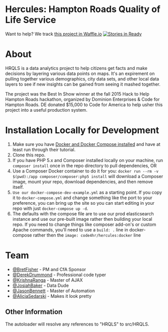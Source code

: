 Hercules: Hampton Roads Quality of Life Service
===============================================
Want to help? We track [this project in Waffle.io](https://waffle.io/Code4HR/hercules) [![Stories in Ready](https://badge.waffle.io/Code4HR/hercules.png?label=ready&title=Ready)](https://waffle.io/Code4HR/hercules)

# About
HRQLS is a data analytics project to help citizens get facts and make decisions by layering various data points on maps. It's an expirement on pulling together various demographics, city data sets, and other local data layers to see if new insights can be gained from seeing it mashed together.

The project was the Best In Show winner at the fall 2015 Hack to Help Hampton Roads hackathon, organized by Dominion Enterprises & Code for Hampton Roads. DE donated $15,000 to Code for America to help usher this project into a useful production system.

# Installation Locally for Development

1. Make sure you have [Docker and Docker Compose installed](https://www.docker.com/) and have at least run through their tutorial.
1. Clone this repo.
1. If you have PHP 5.x and Composer installed locally on your machine, run `composer install` once in the repo directory to pull dependencies, OR
1. Use a Composer Docker container to do it for you: `docker run --rm -v $(pwd):/app composer/composer:php5 install` will download a Composer image, mount your repo, download dependencies, and then remove itself.
1. `Use our docker-compose-dev-example.yml` as a starting point. If you copy it to `docker-compose.yml` and change something like the port to your preference, you can bring up the site so you can start editing in your repo with just `docker-compose up -d`.
1. The defaults with the compose file are to use our prod elasticsearch instance and use our pre-built image rather then building your local repo. If you need to change things like composer add-on's or custom Apache commands, you'll need to use a `build: .` line in docker-compose rather then the `image: code4hr/hercules:docker` line

# Team

- [@BretFisher](https://github.com/bretfisher) - PM and CfA Sponsor
- [@DerekDrummond](https://github.com/ezzy1337) - Professional code typer
- [@KrishnaRanga](https://github.com/krishnaramya) - Master of AJAX
- [@JosiahBaker](https://github.com/josibake) - Data Dude
- [@JasonBennett](https://github.com/blackhatbrigade) - Master of Automation
- [@AliciaSedarski](https://github.com/asedarski) - Makes it look pretty

## Other Information

The autoloader will resolve any references to "HRQLS" to src/HRQLS.

